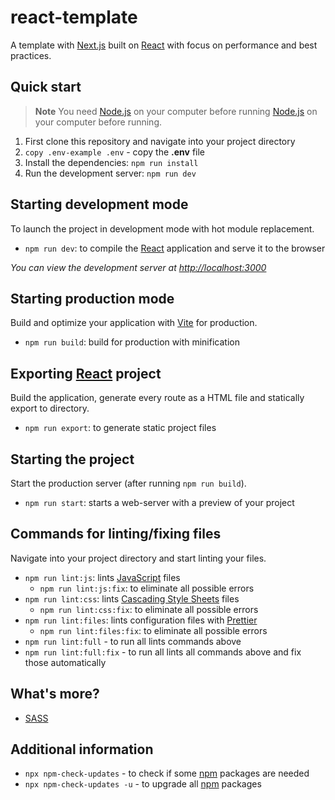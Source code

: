 # react-template

A template with [Next.js](https://nextjs.org) built on [React](https://reactjs.org) with focus on performance and best practices.

## Quick start

> **Note**
> You need [Node.js](https://github.com/nodejs) on your computer before running [Node.js](https://github.com/nodejs) on your computer before running.

1. First clone this repository and navigate into your project directory
2. `copy .env-example .env` - copy the **.env** file
3. Install the dependencies: `npm run install`
4. Run the development server: `npm run dev`

## Starting development mode

To launch the project in development mode with hot module replacement.

- `npm run dev`: to compile the [React](https://reactjs.org) application and serve it to the
  browser

_You can view the development server at <http://localhost:3000>_

## Starting production mode

Build and optimize your application with [Vite](https://github.com/vitejs/vite) for production.

- `npm run build`: build for production with minification

## Exporting [React](https://reactjs.org) project

Build the application, generate every route as a HTML file and statically export to directory.

- `npm run export`: to generate static project files

## Starting the project

Start the production server (after running `npm run build`).

- `npm run start`: starts a web-server with a preview of your project

## Commands for linting/fixing files

Navigate into your project directory and start linting your files.

- `npm run lint:js`: lints [JavaScript](https://www.javascript.com) files
  - `npm run lint:js:fix`: to eliminate all possible errors
- `npm run lint:css`: lints [Cascading Style Sheets](https://developer.mozilla.org/en-US/docs/Web/CSS) files
  - `npm run lint:css:fix`: to eliminate all possible errors
- `npm run lint:files`: lints configuration files with [Prettier](https://github.com/prettier/prettier)
  - `npm run lint:files:fix`: to eliminate all possible errors
- `npm run lint:full` - to run all lints commands above
- `npm run lint:full:fix` - to run all lints all commands above and fix those automatically

## What's more?

- [SASS](https://sass-lang.com)

## Additional information

- `npx npm-check-updates` - to check if some [npm](https://www.npmjs.com) packages are needed
- `npx npm-check-updates -u` - to upgrade all [npm](https://www.npmjs.com) packages
